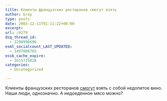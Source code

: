 ```yaml
---
title: Клиенты французских ресторанов смогут взять
author: Gray
type: posts
date: 2003-12-11T01:11:22+00:00
excerpt:
url: /4279
dsq_thread_id:
  - 2298996696
esml_socialcount_LAST_UPDATED:
  - 1497008765
essb_cache_expire:
  - 1615725028
categories:
  - Uncategorized

---
```








Клиенты французских ресторанов <a href="http://www.obozrevatel.com.ua/news/3/107551.html" target="_blank">смогут</a> взять с собой недопитое вино.  
Наши люди, однозначно. А недоеденное мясо можно?